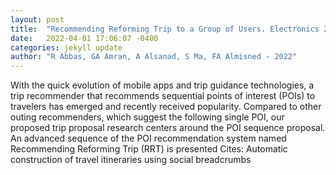 ```yaml
---
layout: post
title:  "Recommending Reforming Trip to a Group of Users. Electronics 2022, 11, 1037"
date:   2022-04-01 17:06:07 -0400
categories: jekyll update
author: "R Abbas, GA Amran, A Alsanad, S Ma, FA Almisned - 2022"
---
```

With the quick evolution of mobile apps and trip guidance technologies, a trip recommender that recommends sequential points of interest (POIs) to travelers has emerged and recently received popularity. Compared to other outing recommenders, which suggest the following single POI, our proposed trip proposal research centers around the POI sequence proposal. An advanced sequence of the POI recommendation system named Recommending Reforming Trip (RRT) is presented Cites: Automatic construction of travel itineraries using social breadcrumbs